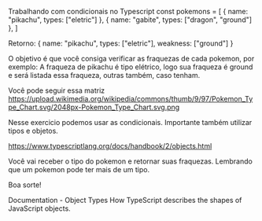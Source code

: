 Trabalhando com condicionais no Typescript
const pokemons = [
{
  name: "pikachu",
  types: ["eletric"]
},
{
  name: "gabite",
  types: ["dragon", "ground"]
},
]


Retorno:
{
  name: "pikachu",
  types: ["eletric"],
  weakness: ["ground"]
}


O objetivo é que você consiga verificar as fraquezas de cada pokemon, por exemplo:
A fraqueza de pikachu é tipo elétrico, logo sua fraqueza é ground e será listada essa fraqueza, outras também, caso tenham.

Você pode seguir essa matriz https://upload.wikimedia.org/wikipedia/commons/thumb/9/97/Pokemon_Type_Chart.svg/2048px-Pokemon_Type_Chart.svg.png

Nesse exercicio podemos usar as condicionais. Importante também utilizar tipos e objetos.

https://www.typescriptlang.org/docs/handbook/2/objects.html

Você vai receber o tipo do pokemon e retornar suas fraquezas.
Lembrando que um pokemon pode ter mais de um tipo.

Boa sorte!

Documentation - Object Types
How TypeScript describes the shapes of JavaScript objects.